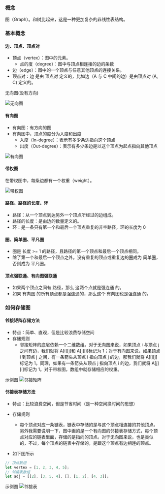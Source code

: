 ### 概念

图（Graph）。和树比起来，这是一种更加复杂的非线性表结构。

### 基本概念

#### 边、顶点、顶点对

- 顶点（vertex）：图中的元素。
  - 点的度（degree）：图中与顶点相连接的边的条数
- 边（edge）：图中的一个顶点与任意其他顶点的连接关系。
- 顶点对：边 是由 顶点对 定义的，比如边（A 与 C 中间的边）是由顶点对 (A, C) 定义的。

无向图(没有方向)

<img :src="$withBase('/graph.png')" alt="无向图" />

#### 有向图

- 有向图：有方向的图
- 有向图中，顶点的度分为入度和出度
  - 入度（In-degree）：表示有多少条边指向这个顶点
  - 出度（Out-degree）：表示有多少条边是以这个顶点为起点指向其他顶点

<img :src="$withBase('/graph-direction.png')" alt="有向图" />

#### 带权图

在带权图中，每条边都有一个权重（weight）。

<img :src="$withBase('/graph-weighted.png')" alt="带权图" />

#### 路径、路径的长度、环

- 路径：从一个顶点到达另外一个顶点所经过的边组成。
- 路径的长度：是由边的数量定义的。
- 环：是一条只有第一个和最后一个顶点重复的非空路径，环的长度为 0

#### 圈、简单圈、平凡圈

- 圈是 长度 >= 1 的路径，且路径的第一个顶点和最后一个顶点相同。
- 除了第一个和最后一个顶点之外，没有重复的顶点或重复边的圈成为 简单圈，否则成为 平凡圈。

#### 顶点强联通、有向图强联通

- 如果两个顶点之间有 路径，那么 这两个点就是强连通 的。
- 如果 有向图 的所有顶点都是强连通的，那么这个 有向图也是强连通 的。

### 如何存储图

#### 邻接矩阵存储方法

- 特点：简单、直观，但是比较浪费存储空间
- 存储规则
  - 邻接矩阵的底层依赖一个二维数组。对于无向图来说，如果顶点 i 与顶点 j 之间有边，我们就将 A[i][j]和 A[j][i]标记为 1；对于有向图来说，如果顶点 i 到顶点 j 之间，有一条箭头从顶点 i 指向顶点 j 的边，那我们就将 A[i][j]标记为 1。同理，如果有一条箭头从顶点 j 指向顶点 i 的边，我们就将 A[j][i]标记为 1。对于带权图，数组中就存储相应的权重。

示例图
<img :src="$withBase('/adjacency-matrix.png')" alt="邻接矩阵" />

#### 邻接表存储方法

- 特点：比较浪费空间，但是节省时间（是一种空间换时间的思想）
- 存储规则

  - 每个顶点对应一条链表，链表中存储的是与这个顶点相连接的其他顶点。另外我需要说明一下，图中画的是一个有向图的邻接表存储方式，每个顶点对应的链表里面，存储的是指向的顶点。对于无向图来说，也是类似的，不过，每个顶点的链表中存储的，是跟这个顶点有边相连的顶点。

- 如下图所示

```js
// 顶点数组
let vertex = [1, 2, 3, 4, 5];
// 邻接表数组
let adj = [[2], [3, 5, 4], [], [1, 2], [4, 3]];
```

示例图
<img :src="$withBase('/adjacency-list.png')" alt="邻接表" />
